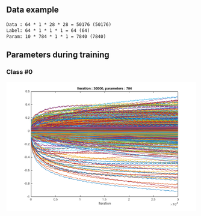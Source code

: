 ## Data example 
```
Data : 64 * 1 * 28 * 28 = 50176 (50176)
Label: 64 * 1 * 1 * 1 = 64 (64)
Param: 10 * 784 * 1 * 1 = 7840 (7840)
```

## Parameters during training
### Class #0
![Parameters during training](https://raw.githubusercontent.com/dalek7/DNN/master/caffe/ex5_logreg_mnist/matlab/debug1.png)
